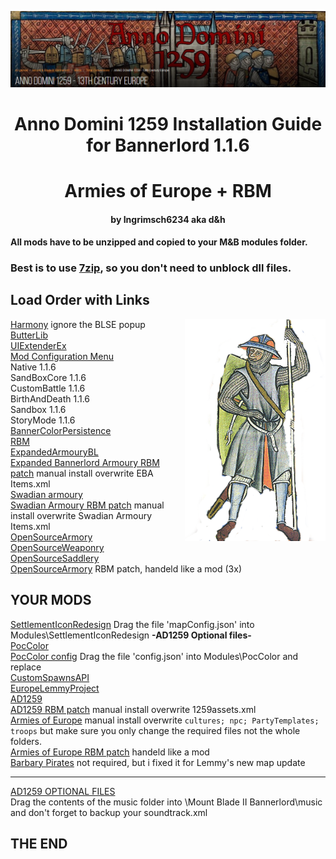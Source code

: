![](https://github.com/Knightfall-dh/AD1259BL1.1.5/blob/main/png/1259.png?raw=true)
# <h1 align="center" id="heading">Anno Domini 1259 Installation Guide for Bannerlord 1.1.6</h1>  
# <h1 align="center" id="heading">Armies of Europe + RBM</h1>  
#### <h4 align="center" id="heading"> by Ingrimsch6234 aka d&h</h4>  

#### All mods have to be unzipped and copied to your M&B modules folder. 
### Best is to use [7zip](https://7-zip.org/a/7z2301-x64.exe), so you don't need to unblock dll files.

## Load Order with Links  
<img align="right" width="225" height="355" src="https://github.com/Knightfall-dh/Knightfall1.1.3/blob/main/images/spearguy.png?raw=true"> 





[Harmony](https://www.nexusmods.com/mountandblade2bannerlord/mods/2006?tab=files&file_id=35965) ignore the BLSE popup     
[ButterLib](https://www.nexusmods.com/mountandblade2bannerlord/mods/2018?tab=files&file_id=36667)   
[UIExtenderEx](https://www.nexusmods.com/mountandblade2bannerlord/mods/2102?tab=files&file_id=34201)  
[Mod Configuration Menu](https://www.nexusmods.com/mountandblade2bannerlord/mods/612?tab=files&file_id=36733)  
Native 1.1.6   
SandBoxCore 1.1.6   
CustomBattle 1.1.6   
BirthAndDeath 1.1.6   
Sandbox 1.1.6   
StoryMode 1.1.6  
[BannerColorPersistence](https://www.nexusmods.com/mountandblade2bannerlord/mods/2637?tab=files&file_id=33822)  
[RBM](https://www.nexusmods.com/mountandblade2bannerlord/mods/791?tab=files&file_id=36232)  
[ExpandedArmouryBL](https://www.nexusmods.com/mountandblade2bannerlord/mods/5317?tab=files&file_id=34273)  
[Expanded Bannerlord Armoury RBM patch](https://www.nexusmods.com/mountandblade2bannerlord/mods/5327?tab=files&file_id=35088) manual install overwrite EBA Items.xml    
[Swadian armoury](https://www.nexusmods.com/mountandblade2bannerlord/mods/2349?tab=files&file_id=37824)  
[Swadian Armoury RBM patch](https://www.nexusmods.com/mountandblade2bannerlord/mods/3574?tab=files&file_id=37841) manual install overwrite Swadian Armoury Items.xml    
[OpenSourceArmory](https://www.nexusmods.com/mountandblade2bannerlord/mods/2829?tab=files&file_id=37814)  
[OpenSourceWeaponry](https://www.nexusmods.com/mountandblade2bannerlord/mods/2829?tab=files&file_id=37816)   
[OpenSourceSaddlery](https://www.nexusmods.com/mountandblade2bannerlord/mods/2829?tab=files&file_id=37815)   
[OpenSourceArmory](https://www.nexusmods.com/mountandblade2bannerlord/mods/2829?tab=files&file_id=37817) RBM patch, handeld like a mod (3x)  
## YOUR MODS
[SettlementIconRedesign](https://www.nexusmods.com/mountandblade2bannerlord/mods/2717?tab=files&file_id=33451) Drag the file 'mapConfig.json' into Modules\SettlementIconRedesign **-AD1259 Optional files-**    
[PocColor](https://www.nexusmods.com/mountandblade2bannerlord/mods/5595?tab=files&file_id=35800)    
[PocColor config](https://drive.google.com/file/d/1a-MtjwsGu56-WXmRPZOaZoPY-vgE00gJ/view?usp=sharing) Drag the file 'config.json' into Modules\PocColor and replace  
[CustomSpawnsAPI](https://www.nexusmods.com/mountandblade2bannerlord/mods/411?tab=files&file_id=34612)  
[EuropeLemmyProject](https://www.nexusmods.com/mountandblade2bannerlord/mods/3758?tab=files&file_id=37776)  
[AD1259](https://www.nexusmods.com/mountandblade2bannerlord/mods/4885?tab=files&file_id=37825)   
[AD1259 RBM patch](https://www.nexusmods.com/mountandblade2bannerlord/mods/5474?tab=files&file_id=34991) manual install overwrite 1259assets.xml  
[Armies of Europe](https://www.nexusmods.com/mountandblade2bannerlord/mods/5861?tab=files&file_id=37361) manual install overwrite `cultures; npc; PartyTemplates; troops` but make sure you only change the required files not the whole folders.  
[Armies of Europe RBM patch](https://www.nexusmods.com/mountandblade2bannerlord/mods/5861?tab=files&file_id=37349)  handeld like a mod    
[Barbary Pirates](https://drive.google.com/file/d/1UhZvRAPouOVvIjcZMP5A7JqVyzW9herg/view) not required, but i fixed it for Lemmy's new map update  
***************************************************************************************************   
[AD1259 OPTIONAL FILES](https://www.nexusmods.com/mountandblade2bannerlord/mods/4885?tab=files&file_id=34834)   
Drag the contents of the music folder into \Mount Blade II Bannerlord\music and don't forget to backup your soundtrack.xml  

## THE END
